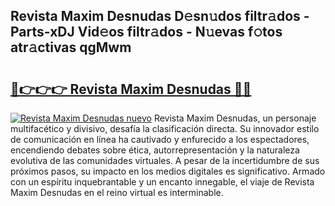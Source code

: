 ## Revista Maxim Desnudas D𝚎sn𝚞dos filtr𝚊dos - Parts-xDJ Vid𝚎os filtr𝚊dos - N𝚞evas f𝚘tos atr𝚊ctivas qgMwm

# <h2><a href="http://mb4a8c.tromn.icu/?c=Revista+Maxim+Desnudas">🔗👉👉👉 Revista Maxim Desnudas 🔗🔗</a></h2>

[![Revista Maxim Desnudas nuevo](https://i.imgur.com/pEAQMta.gif)](http://mb4a8c.tromn.icu/?c=Revista+Maxim+Desnudas)
Revista Maxim Desnudas, un personaje multifacético y divisivo, desafía la clasificación directa. Su innovador estilo de comunicación en línea ha cautivado y enfurecido a los espectadores, encendiendo debates sobre ética, autorrepresentación y la naturaleza evolutiva de las comunidades virtuales. A pesar de la incertidumbre de sus próximos pasos, su impacto en los medios digitales es significativo. Armado con un espíritu inquebrantable y un encanto innegable, el viaje de Revista Maxim Desnudas en el reino virtual es interminable.

